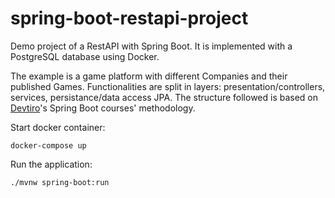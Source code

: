 # spring-boot-restapi-project

Demo project of a RestAPI with Spring Boot. It is implemented with a PostgreSQL database using Docker.

The example is a game platform with different Companies and their published Games. Functionalities are split in layers: presentation/controllers, services, persistance/data access JPA. The structure followed is based on [Devtiro](https://github.com/devtiro)'s Spring Boot courses' methodology.

Start docker container:
```
docker-compose up
```

Run the application:
```
./mvnw spring-boot:run
```
